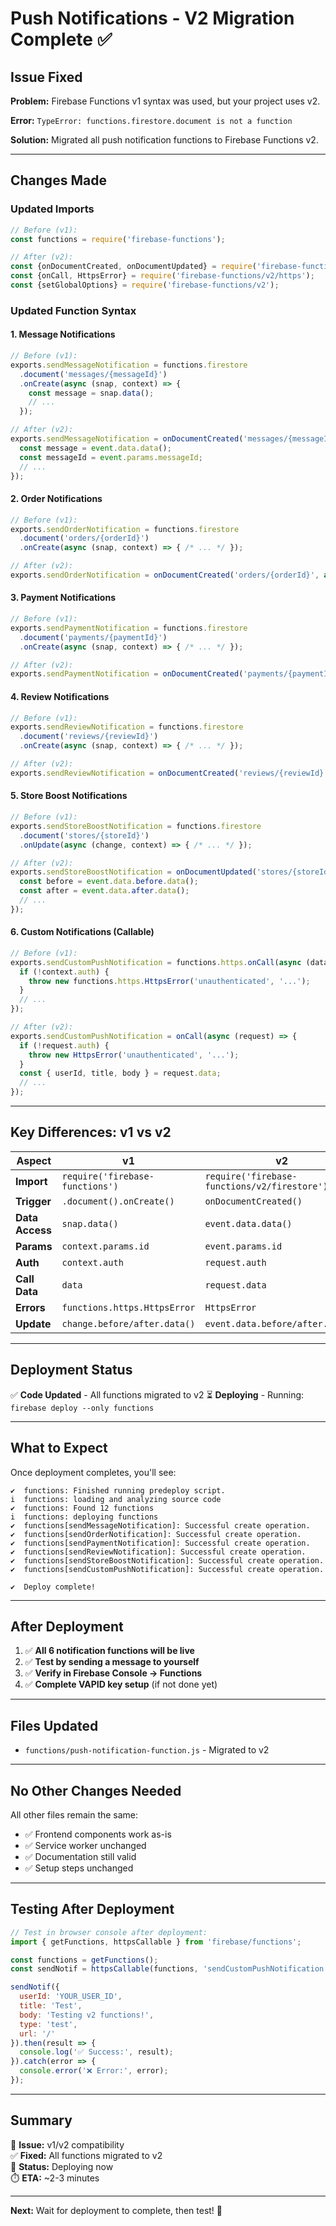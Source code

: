 # Push Notifications - V2 Migration Complete ✅

## Issue Fixed

**Problem:** Firebase Functions v1 syntax was used, but your project uses v2.

**Error:** `TypeError: functions.firestore.document is not a function`

**Solution:** Migrated all push notification functions to Firebase Functions v2.

---

## Changes Made

### Updated Imports
```javascript
// Before (v1):
const functions = require('firebase-functions');

// After (v2):
const {onDocumentCreated, onDocumentUpdated} = require('firebase-functions/v2/firestore');
const {onCall, HttpsError} = require('firebase-functions/v2/https');
const {setGlobalOptions} = require('firebase-functions/v2');
```

### Updated Function Syntax

#### 1. Message Notifications
```javascript
// Before (v1):
exports.sendMessageNotification = functions.firestore
  .document('messages/{messageId}')
  .onCreate(async (snap, context) => {
    const message = snap.data();
    // ...
  });

// After (v2):
exports.sendMessageNotification = onDocumentCreated('messages/{messageId}', async (event) => {
  const message = event.data.data();
  const messageId = event.params.messageId;
  // ...
});
```

#### 2. Order Notifications
```javascript
// Before (v1):
exports.sendOrderNotification = functions.firestore
  .document('orders/{orderId}')
  .onCreate(async (snap, context) => { /* ... */ });

// After (v2):
exports.sendOrderNotification = onDocumentCreated('orders/{orderId}', async (event) => { /* ... */ });
```

#### 3. Payment Notifications
```javascript
// Before (v1):
exports.sendPaymentNotification = functions.firestore
  .document('payments/{paymentId}')
  .onCreate(async (snap, context) => { /* ... */ });

// After (v2):
exports.sendPaymentNotification = onDocumentCreated('payments/{paymentId}', async (event) => { /* ... */ });
```

#### 4. Review Notifications
```javascript
// Before (v1):
exports.sendReviewNotification = functions.firestore
  .document('reviews/{reviewId}')
  .onCreate(async (snap, context) => { /* ... */ });

// After (v2):
exports.sendReviewNotification = onDocumentCreated('reviews/{reviewId}', async (event) => { /* ... */ });
```

#### 5. Store Boost Notifications
```javascript
// Before (v1):
exports.sendStoreBoostNotification = functions.firestore
  .document('stores/{storeId}')
  .onUpdate(async (change, context) => { /* ... */ });

// After (v2):
exports.sendStoreBoostNotification = onDocumentUpdated('stores/{storeId}', async (event) => {
  const before = event.data.before.data();
  const after = event.data.after.data();
  // ...
});
```

#### 6. Custom Notifications (Callable)
```javascript
// Before (v1):
exports.sendCustomPushNotification = functions.https.onCall(async (data, context) => {
  if (!context.auth) {
    throw new functions.https.HttpsError('unauthenticated', '...');
  }
  // ...
});

// After (v2):
exports.sendCustomPushNotification = onCall(async (request) => {
  if (!request.auth) {
    throw new HttpsError('unauthenticated', '...');
  }
  const { userId, title, body } = request.data;
  // ...
});
```

---

## Key Differences: v1 vs v2

| Aspect | v1 | v2 |
|--------|----|----|
| **Import** | `require('firebase-functions')` | `require('firebase-functions/v2/firestore')` |
| **Trigger** | `.document().onCreate()` | `onDocumentCreated()` |
| **Data Access** | `snap.data()` | `event.data.data()` |
| **Params** | `context.params.id` | `event.params.id` |
| **Auth** | `context.auth` | `request.auth` |
| **Call Data** | `data` | `request.data` |
| **Errors** | `functions.https.HttpsError` | `HttpsError` |
| **Update** | `change.before/after.data()` | `event.data.before/after.data()` |

---

## Deployment Status

✅ **Code Updated** - All functions migrated to v2
⏳ **Deploying** - Running: `firebase deploy --only functions`

---

## What to Expect

Once deployment completes, you'll see:

```
✔  functions: Finished running predeploy script.
i  functions: loading and analyzing source code
✔  functions: Found 12 functions
i  functions: deploying functions
✔  functions[sendMessageNotification]: Successful create operation.
✔  functions[sendOrderNotification]: Successful create operation.
✔  functions[sendPaymentNotification]: Successful create operation.
✔  functions[sendReviewNotification]: Successful create operation.
✔  functions[sendStoreBoostNotification]: Successful create operation.
✔  functions[sendCustomPushNotification]: Successful create operation.

✔  Deploy complete!
```

---

## After Deployment

1. ✅ **All 6 notification functions will be live**
2. ✅ **Test by sending a message to yourself**
3. ✅ **Verify in Firebase Console → Functions**
4. ✅ **Complete VAPID key setup** (if not done yet)

---

## Files Updated

- `functions/push-notification-function.js` - Migrated to v2

---

## No Other Changes Needed

All other files remain the same:
- ✅ Frontend components work as-is
- ✅ Service worker unchanged
- ✅ Documentation still valid
- ✅ Setup steps unchanged

---

## Testing After Deployment

```javascript
// Test in browser console after deployment:
import { getFunctions, httpsCallable } from 'firebase/functions';

const functions = getFunctions();
const sendNotif = httpsCallable(functions, 'sendCustomPushNotification');

sendNotif({
  userId: 'YOUR_USER_ID',
  title: 'Test',
  body: 'Testing v2 functions!',
  type: 'test',
  url: '/'
}).then(result => {
  console.log('✅ Success:', result);
}).catch(error => {
  console.error('❌ Error:', error);
});
```

---

## Summary

🎯 **Issue:** v1/v2 compatibility  
✅ **Fixed:** All functions migrated to v2  
🚀 **Status:** Deploying now  
⏱️ **ETA:** ~2-3 minutes  

---

**Next:** Wait for deployment to complete, then test! 🎉
